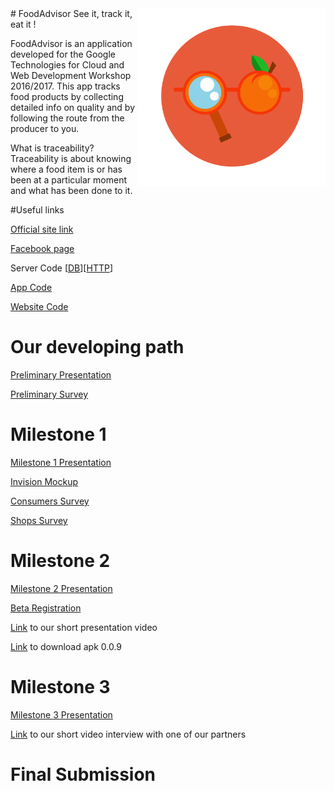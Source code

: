 
<img src="/.images/Progetto logo bkgrd.png" width="300" align="right">
# FoodAdvisor
See it, track it, eat it !


FoodAdvisor is an application developed for the Google Technologies for Cloud and Web Development Workshop 2016/2017.
This app tracks food products by collecting detailed info on quality and by following the route from the producer to you.

What is traceability?
Traceability is about knowing where a food item is or has been at a particular moment and what has been done to it.

#Useful links

[Official site link](http://foodadvisor.rane.pro/)

[Facebook page](https://www.facebook.com/FoodAdvisor.RaNe)

Server Code \[[DB](https://github.com/FoodAdvisorProject/FoodAdvisorServerDB)]\[[HTTP](https://github.com/FoodAdvisorProject/FoodAdvisorServerHTTP)]

[App Code](https://github.com/FoodAdvisorProject/FoodAdvisorAndroid)

[Website Code](https://github.com/FoodAdvisorProject/FoodAdvisorWebSite)

# Our developing path

[Preliminary Presentation](https://docs.google.com/presentation/d/1I0vtHCP-36p39E7kmA-qJwb1fRghlN5q98uxk9rwqVI/edit?usp=sharing)

[Preliminary Survey](https://docs.google.com/forms/d/1if9RzKRzISFLfNOXSVa2jrvLmlzgnplrk1anEsFALys/edit#responses)

# Milestone 1
[Milestone 1 Presentation](https://drive.google.com/open?id=1ryzY2SViv7uPFs_yEcL0PtHd2Nr71qPQpyr92jo2SF8)

[Invision Mockup](https://projects.invisionapp.com/share/VY9Y47ZGH)

[Consumers Survey](https://goo.gl/fn5UaG)

[Shops Survey](https://docs.google.com/forms/d/1HCm-BrWmVCNG-XEp7HlRP47yi6eHDLUtPF4zq0Ck_7s/edit?usp=sharing)

# Milestone 2

[Milestone 2 Presentation](https://drive.google.com/open?id=0BxqjKwLATPY0SExadVdvcjJ2MzA)

[Beta Registration](http://foodadvisor.rane.pro/beta/registration.html)

[Link](https://www.facebook.com/plugins/video.php?href=https%3A%2F%2Fwww.facebook.com%2FThecave3%2Fvideos%2F10210513375463400%2F&show_text=0&width=560) to our short presentation video

[Link](https://drive.google.com/open?id=0B5dfLufn5WeFR1VWOXhCT05TZWs) to download apk 0.0.9

# Milestone 3
[Milestone 3 Presentation](https://docs.google.com/presentation/d/13FxPnp4MHeYXXnpnbvG29g325UW4UYooxJ5Zbgf05Tk/edit)

[Link](https://www.facebook.com/FoodAdvisor.RaNe/videos/300110737071890/) to our short video interview with one of our partners

# Final Submission
